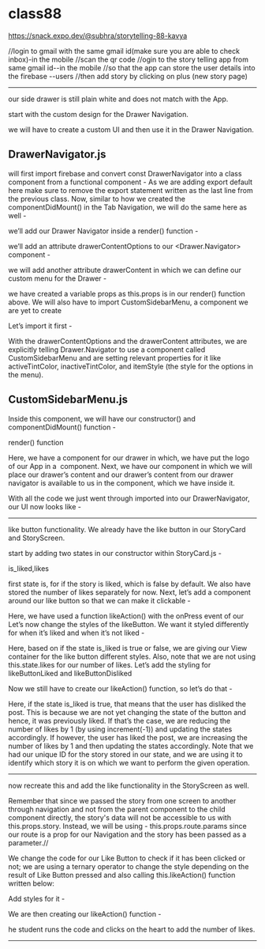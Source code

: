 # class88


https://snack.expo.dev/@subhra/storytelling-88-kavya


//login to gmail with the same gmail id(make sure you are able to check inbox)-in the mobile
//scan the qr code 
//ogin to the story telling app from same gmail id--in the mobile
//so that the app can store the user details into the firebase --users
//then add story by clicking on plus (new story page)


*********************************************************

our side drawer is still plain white and does not match with the App.

start with the custom design for the Drawer Navigation.

we will have to create a custom UI and then use it in the Drawer Navigation.



DrawerNavigator.js
------------------

will first import firebase and convert const DrawerNavigator into a class component from a functional component -
As we are adding export default here make sure to remove the export statement written as the last line from the previous class.
Now, similar to how we created the componentDidMount() in the Tab Navigation, we will do the same here as well -


 we’ll add our Drawer Navigator inside a render() function -
 
 we’ll add an attribute drawerContentOptions to our <Drawer.Navigator> component -
 
 we will add another attribute drawerContent in which we can define our custom menu for the Drawer -
 
 we have created a variable props as this.props is in our render() function above.
We will also have to import CustomSidebarMenu, a component we are yet to create

Let’s import it first -

With the drawerContentOptions and the drawerContent attributes, we are explicitly telling Drawer.Navigator to use a component called CustomSidebarMenu and are setting relevant properties for it like activeTintColor, inactiveTintColor, and itemStyle (the style for the options in the menu).

CustomSidebarMenu.js
----------------------

Inside this component, we will have our constructor() and componentDidMount() function -


render() function 


Here, we have a <SafeAreaView> component for our drawer in which, we have put the logo of our App in a <Image> component.
Next, we have our <DrawerContentScrollView> component in which we will place our drawer’s content and our drawer’s content from our drawer navigator is available to us in the <DrawerItemList> component, which we have inside it.

  With all the code we just went through imported into our DrawerNavigator, our UI now looks like -
  
  ------------------------------------------
  
  
  
  like button functionality.
We already have the like button in our StoryCard and StoryScreen.

  
  
  start by adding two states in our constructor within StoryCard.js -
  
  is_liked,likes
  
  first state is, for if the story is liked, which is false by default. We also have stored the number of likes separately for now.
Next, let’s add a <TouchableOpacity> component around our like button so that we can make it clickable -
  
  
  Here, we have used a function likeAction() with the onPress event of our <TouchableOpacity>
Let’s now change the styles of the likeButton. We want it styled differently for when it’s liked and when it’s not liked -
  
  Here, based on if the state is_liked is true or false, we are giving our View container for the like button different styles. Also, note that we are not using this.state.likes for our number of likes.
Let’s add the styling for likeButtonLiked and likeButtonDisliked 
  
  Now we still have to create our likeAction() function, so let’s do that -
  
  Here, if the state is_liked is true, that means that the user has disliked the post. This is because we are not yet changing the state of the button and hence, it was previously liked.
If that’s the case, we are reducing the number of likes by 1 (by using increment(-1)) and updating the states accordingly.
If however, the user has liked the post, we are increasing the number of likes by 1 and then updating the states accordingly.
Note that we had our unique ID for the story stored in our state, and we are using it to identify which story it is on which we want to perform the given operation.
  
  -------------------------------------
  now recreate this and add the like functionality in the StoryScreen as well.
  
  
  Remember that since we passed the story from one screen to another through  navigation and not from the parent component to the child component directly, the story's data will not be accessible to us with this.props.story.
Instead, we will be using - this.props.route.params since our route is a prop for our
Navigation and the story has been passed as a parameter.//
  
  
  
  We change the code for our Like Button to check if it has been clicked or not; we are using a ternary operator to change the style depending on the result of Like Button pressed and also calling this.likeAction() function written below:
  
  Add styles for it -
  
  We are then creating our likeAction() function -
  
  he student runs the code and clicks on the heart to add the number of likes.
  
  
  ---------------------------------------------
  
  
  
